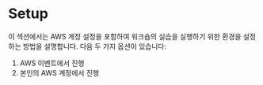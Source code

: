 # Setup

이 섹션에서는 AWS 계정 설정을 포함하여 워크숍의 실습을 실행하기 위한 환경을 설정하는 방법을 설명합니다. 다음 두 가지 옵션이 있습니다:&#x20;

1. &#x20;AWS 이벤트에서 진행&#x20;
2. 본인의 AWS 계정에서 진행

